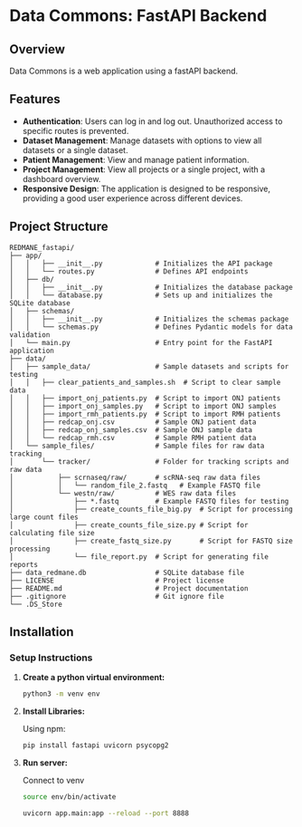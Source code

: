 # Data Commons: FastAPI Backend

## Overview

Data Commons is a web application using a fastAPI backend.

## Features

- **Authentication**: Users can log in and log out. Unauthorized access to specific routes is prevented.
- **Dataset Management**: Manage datasets with options to view all datasets or a single dataset.
- **Patient Management**: View and manage patient information.
- **Project Management**: View all projects or a single project, with a dashboard overview.
- **Responsive Design**: The application is designed to be responsive, providing a good user experience across different devices.


## Project Structure
```plaintext
REDMANE_fastapi/
├── app/
│   │   ├── __init__.py             # Initializes the API package
│   │   └── routes.py               # Defines API endpoints
│   ├── db/
│   │   ├── __init__.py             # Initializes the database package
│   │   └── database.py             # Sets up and initializes the SQLite database
│   ├── schemas/
│   │   ├── __init__.py             # Initializes the schemas package
│   │   └── schemas.py              # Defines Pydantic models for data validation
│   └── main.py                     # Entry point for the FastAPI application
├── data/
│   ├── sample_data/                # Sample datasets and scripts for testing
│   │   ├── clear_patients_and_samples.sh  # Script to clear sample data
│   │   ├── import_onj_patients.py  # Script to import ONJ patients
│   │   ├── import_onj_samples.py   # Script to import ONJ samples
│   │   ├── import_rmh_patients.py  # Script to import RMH patients
│   │   ├── redcap_onj.csv          # Sample ONJ patient data
│   │   ├── redcap_onj_samples.csv  # Sample ONJ sample data
│   │   └── redcap_rmh.csv          # Sample RMH patient data
│   └── sample_files/               # Sample files for raw data tracking
│       └── tracker/                # Folder for tracking scripts and raw data
│           ├── scrnaseq/raw/       # scRNA-seq raw data files
│           │   └── random_file_2.fastq   # Example FASTQ file
│           └── westn/raw/          # WES raw data files
│               ├── *.fastq         # Example FASTQ files for testing
│               ├── create_counts_file_big.py  # Script for processing large count files
│               ├── create_counts_file_size.py # Script for calculating file size
│               ├── create_fastq_size.py       # Script for FASTQ size processing
│               └── file_report.py  # Script for generating file reports
├── data_redmane.db                 # SQLite database file
├── LICENSE                         # Project license
├── README.md                       # Project documentation
├── .gitignore                      # Git ignore file
└── .DS_Store
```

## Installation

### Setup Instructions

1. **Create a python virtual environment:**

   ```bash
   python3 -m venv env
   ```

2. **Install Libraries:**

   Using npm:
   ```bash
   pip install fastapi uvicorn psycopg2
   ```

3. **Run server:**

   Connect to venv
   ```bash
   source env/bin/activate
   ```

   ```bash
   uvicorn app.main:app --reload --port 8888
   ```
